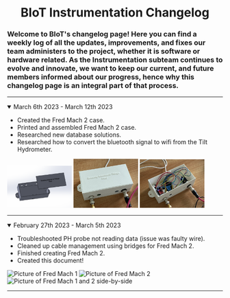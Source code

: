 <h1 align="center">BIoT Instrumentation Changelog</h1>

<h3>Welcome to BIoT's changelog page! Here you can find a weekly log of all the updates, improvements, and fixes our team administers to the project, whether it is software or hardware related. As the Instrumentation subteam continues to evolve and innovate, we want to keep our current, and future members informed about our progress, hence why this changelog page is an integral part of that process.</h3>

---
 


<details open>
  <summary>March 6th 2023 - March 12th 2023</summary>
 
  - Created the Fred Mach 2 case.
  - Printed and assembled Fred Mach 2 case.
  - Researched new database solutions.
  - Researched how to convert the bluetooth signal to wifi from the Tilt Hydrometer.
 <img src="/images/march6pic1.png" width="30%" alt="CAD image of Fred Mach 2 Case" />
 <img src="/images/march12pic1.jpg" width="30%" alt="Picture of Fred Mach 2 Case with the cover closed" />
 <img src="/images/march12pic2.jpg" width="30%" alt="Picture of Fred Mach 2 Case with the cover open" />
</details>

---
<details open>
  <summary>February 27th 2023 - March 5th 2023</summary>
  
  - Troubleshooted PH probe not reading data (issue was faulty wire).
  - Cleaned up cable management using bridges for Fred Mach 2.
  - Finished creating Fred Mach 2.
  - Created this document!
  
  <img src="https://github.com/frehlid/BIOT-Instrumentation/blob/bfb30a5cc2a246063020bde5ef7a10abdf326e2c/images/march5pic1.jpg" width="30%" alt="Picture of Fred Mach 1" />
  
  <img src="https://github.com/frehlid/BIOT-Instrumentation/blob/bfb30a5cc2a246063020bde5ef7a10abdf326e2c/images/march5pic2.jpg" width="30%" alt="Picture of Fred Mach 2" /> 
  
  <img src="https://github.com/frehlid/BIOT-Instrumentation/blob/bfb30a5cc2a246063020bde5ef7a10abdf326e2c/images/march5pic3.jpg" width="30%" alt="Picture of Fred Mach 1 and 2 side-by-side" />
  
</details>

---

<!--

<details open>
  <summary>Date From - Date To</summary>
  
  - Thing1
  - Thing2

  <img width="30%" alt="" src="" />
  
</details>

-->
